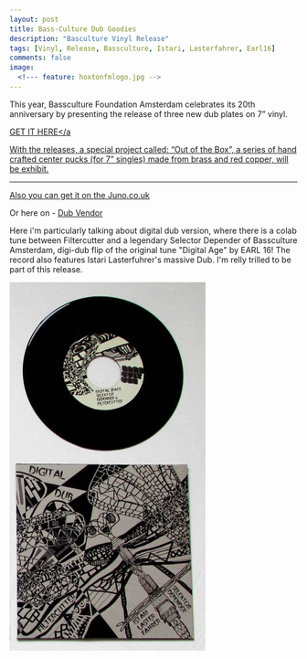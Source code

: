 ```yaml
---
layout: post
title: Bass-Culture Dub Goodies
description: "Basculture Vinyl Release"
tags: [Vinyl, Release, Bassculture, Istari, Lasterfahrer, Earl16]
comments: false
image:
  <!--- feature: hoxtonfmlogo.jpg -->
---
```


This year, Bassculture Foundation Amsterdam celebrates its 20th anniversary by presenting the release of three new dub plates on 7” vinyl. 

<a href="http://sozialistischer-plattenbau.org/catalog/product_info.php?cPath&products_id=1765" target="_blank">GET IT HERE</a

With the releases, a special project called: “Out of the Box”, a series of hand crafted center pucks (for 7” singles) made from brass and red copper, will be exhibit. 

---

Also you can get it on the <a href="http://www.juno.co.uk/products/istari-lasterfahrer-selektor-depender-filtercutter-digital-dub/593174-01/" target="_blank">Juno.co.uk</a>

Or here on - <a href="http://www.dubvendor.co.uk/istari-lasterfahrer---digital-dub--selektor-defender--filtercutter---digital-space-bassculture-eu-7-32510-p.asp" target="_blank">Dub Vendor</a>

Here i'm particularly talking about digital dub version, where there is a colab tune between Filtercutter and a legendary Selector Depender of Bassculture Amsterdam, digi-dub flip of the original tune "Digital Age" by EARL 16! The record also features Istari Lasterfuhrer's massive Dub. I'm relly trilled to be part of this release.

<a href="http://sozialistischer-plattenbau.org/catalog/product_info.php?cPath&products_id=1765" target="_blank"><img src="/images/bc7003foto.jpg"></a>

<!---

<div markdown="0"><a href="https://www.facebook.com/BasscultureFoundation/" target="_blank" class="btn btn-info">BassCulture</a></div>   --->
